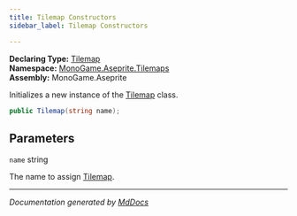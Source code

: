 ```yaml
---
title: Tilemap Constructors
sidebar_label: Tilemap Constructors

---
```


**Declaring Type:** [Tilemap](../)  
**Namespace:** [MonoGame.Aseprite.Tilemaps](../../)  
**Assembly:** MonoGame.Aseprite

Initializes a new instance of the [Tilemap](../) class.

```csharp
public Tilemap(string name);
```

## Parameters

`name`  string

The name to assign [Tilemap](../).

___

*Documentation generated by [MdDocs](https://github.com/ap0llo/mddocs)*
